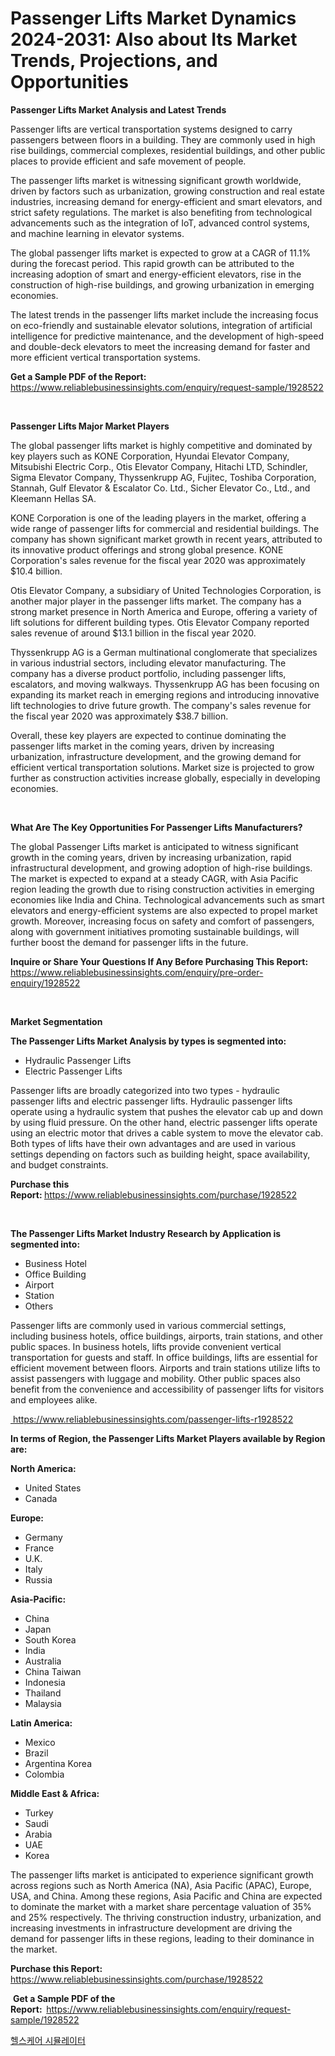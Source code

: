 <p><h1>Passenger Lifts Market Dynamics 2024-2031: Also about Its Market Trends, Projections, and Opportunities</h1></p><p><strong>Passenger Lifts Market Analysis and Latest Trends</strong></p>
<p><p>Passenger lifts are vertical transportation systems designed to carry passengers between floors in a building. They are commonly used in high rise buildings, commercial complexes, residential buildings, and other public places to provide efficient and safe movement of people.</p><p>The passenger lifts market is witnessing significant growth worldwide, driven by factors such as urbanization, growing construction and real estate industries, increasing demand for energy-efficient and smart elevators, and strict safety regulations. The market is also benefiting from technological advancements such as the integration of IoT, advanced control systems, and machine learning in elevator systems.</p><p>The global passenger lifts market is expected to grow at a CAGR of 11.1% during the forecast period. This rapid growth can be attributed to the increasing adoption of smart and energy-efficient elevators, rise in the construction of high-rise buildings, and growing urbanization in emerging economies.</p><p>The latest trends in the passenger lifts market include the increasing focus on eco-friendly and sustainable elevator solutions, integration of artificial intelligence for predictive maintenance, and the development of high-speed and double-deck elevators to meet the increasing demand for faster and more efficient vertical transportation systems.</p></p>
<p><strong>Get a Sample PDF of the Report:&nbsp;</strong> <a href="https://www.reliablebusinessinsights.com/enquiry/request-sample/1928522">https://www.reliablebusinessinsights.com/enquiry/request-sample/1928522</a></p>
<p>&nbsp;</p>
<p><strong>Passenger Lifts Major Market Players</strong></p>
<p><p>The global passenger lifts market is highly competitive and dominated by key players such as KONE Corporation, Hyundai Elevator Company, Mitsubishi Electric Corp., Otis Elevator Company, Hitachi LTD, Schindler, Sigma Elevator Company, Thyssenkrupp AG, Fujitec, Toshiba Corporation, Stannah, Gulf Elevator & Escalator Co. Ltd., Sicher Elevator Co., Ltd., and Kleemann Hellas SA.</p><p>KONE Corporation is one of the leading players in the market, offering a wide range of passenger lifts for commercial and residential buildings. The company has shown significant market growth in recent years, attributed to its innovative product offerings and strong global presence. KONE Corporation's sales revenue for the fiscal year 2020 was approximately $10.4 billion.</p><p>Otis Elevator Company, a subsidiary of United Technologies Corporation, is another major player in the passenger lifts market. The company has a strong market presence in North America and Europe, offering a variety of lift solutions for different building types. Otis Elevator Company reported sales revenue of around $13.1 billion in the fiscal year 2020.</p><p>Thyssenkrupp AG is a German multinational conglomerate that specializes in various industrial sectors, including elevator manufacturing. The company has a diverse product portfolio, including passenger lifts, escalators, and moving walkways. Thyssenkrupp AG has been focusing on expanding its market reach in emerging regions and introducing innovative lift technologies to drive future growth. The company's sales revenue for the fiscal year 2020 was approximately $38.7 billion.</p><p>Overall, these key players are expected to continue dominating the passenger lifts market in the coming years, driven by increasing urbanization, infrastructure development, and the growing demand for efficient vertical transportation solutions. Market size is projected to grow further as construction activities increase globally, especially in developing economies.</p></p>
<p>&nbsp;</p>
<p><strong>What Are The Key Opportunities For Passenger Lifts Manufacturers?</strong></p>
<p><p>The global Passenger Lifts market is anticipated to witness significant growth in the coming years, driven by increasing urbanization, rapid infrastructural development, and growing adoption of high-rise buildings. The market is expected to expand at a steady CAGR, with Asia Pacific region leading the growth due to rising construction activities in emerging economies like India and China. Technological advancements such as smart elevators and energy-efficient systems are also expected to propel market growth. Moreover, increasing focus on safety and comfort of passengers, along with government initiatives promoting sustainable buildings, will further boost the demand for passenger lifts in the future.</p></p>
<p><strong>Inquire or Share Your Questions If Any Before Purchasing This Report:</strong> <a href="https://www.reliablebusinessinsights.com/enquiry/pre-order-enquiry/1928522">https://www.reliablebusinessinsights.com/enquiry/pre-order-enquiry/1928522</a></p>
<p>&nbsp;</p>
<p><strong>Market Segmentation</strong></p>
<p><strong>The Passenger Lifts Market Analysis by types is segmented into:</strong></p>
<p><ul><li>Hydraulic Passenger Lifts</li><li>Electric Passenger Lifts</li></ul></p>
<p><p>Passenger lifts are broadly categorized into two types - hydraulic passenger lifts and electric passenger lifts. Hydraulic passenger lifts operate using a hydraulic system that pushes the elevator cab up and down by using fluid pressure. On the other hand, electric passenger lifts operate using an electric motor that drives a cable system to move the elevator cab. Both types of lifts have their own advantages and are used in various settings depending on factors such as building height, space availability, and budget constraints.</p></p>
<p><strong>Purchase this Report:&nbsp;</strong><a href="https://www.reliablebusinessinsights.com/purchase/1928522">https://www.reliablebusinessinsights.com/purchase/1928522</a></p>
<p>&nbsp;</p>
<p><strong>The Passenger Lifts Market Industry Research by Application is segmented into:</strong></p>
<p><ul><li>Business Hotel</li><li>Office Building</li><li>Airport</li><li>Station</li><li>Others</li></ul></p>
<p><p>Passenger lifts are commonly used in various commercial settings, including business hotels, office buildings, airports, train stations, and other public spaces. In business hotels, lifts provide convenient vertical transportation for guests and staff. In office buildings, lifts are essential for efficient movement between floors. Airports and train stations utilize lifts to assist passengers with luggage and mobility. Other public spaces also benefit from the convenience and accessibility of passenger lifts for visitors and employees alike.</p></p>
<p><a href="https://www.reliablebusinessinsights.com/passenger-lifts-r1928522">&nbsp;https://www.reliablebusinessinsights.com/passenger-lifts-r1928522</a></p>
<p><strong>In terms of Region, the Passenger Lifts Market Players available by Region are:</strong></p>
<p>
    <p> <strong> North America: </strong>
        <ul>
            <li>United States</li>
            <li>Canada</li>
        </ul>
        </p> 
    <p> <strong> Europe: </strong>
        <ul>
            <li>Germany</li>
            <li>France</li>
            <li>U.K.</li>
            <li>Italy</li>
            <li>Russia</li>
        </ul>
        </p> 
    <p> <strong> Asia-Pacific: </strong>
        <ul>
            <li>China</li>
            <li>Japan</li>
            <li>South Korea</li>
            <li>India</li>
            <li>Australia</li>
            <li>China Taiwan</li>
            <li>Indonesia</li>
            <li>Thailand</li>
            <li>Malaysia</li>
        </ul>
        </p> 
    <p> <strong> Latin America: </strong>
        <ul>
            <li>Mexico</li>
            <li>Brazil</li>
            <li>Argentina Korea</li>
            <li>Colombia</li>
        </ul>
        </p> 
    <p> <strong> Middle East & Africa: </strong>
        <ul>
            <li>Turkey</li>
            <li>Saudi</li>
            <li>Arabia</li>
            <li>UAE</li>
            <li>Korea</li>
        </ul>
    </p>
    </p>
<p><p>The passenger lifts market is anticipated to experience significant growth across regions such as North America (NA), Asia Pacific (APAC), Europe, USA, and China. Among these regions, Asia Pacific and China are expected to dominate the market with a market share percentage valuation of 35% and 25% respectively. The thriving construction industry, urbanization, and increasing investments in infrastructure development are driving the demand for passenger lifts in these regions, leading to their dominance in the market.</p></p>
<p><strong>Purchase this Report: </strong><a href="https://www.reliablebusinessinsights.com/purchase/1928522">https://www.reliablebusinessinsights.com/purchase/1928522</a></p>
<p>&nbsp;<strong>Get a Sample PDF of the Report:&nbsp;&nbsp;</strong><a href="https://www.reliablebusinessinsights.com/enquiry/request-sample/1928522">https://www.reliablebusinessinsights.com/enquiry/request-sample/1928522</a></p>
<p><strong></strong></p>
<p><p><a href="https://github.com/brainlyez1/Market-Research-Report-List-1/blob/main/9404872125695.md">헬스케어 시뮬레이터</a></p></p>